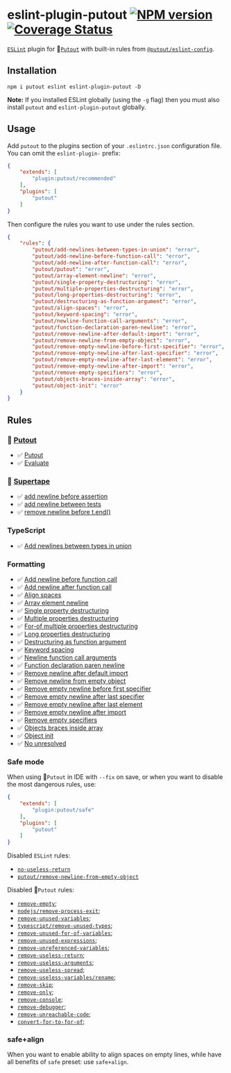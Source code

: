 # eslint-plugin-putout [![NPM version][NPMIMGURL]][NPMURL] [![Coverage Status][CoverageIMGURL]][CoverageURL]

[NPMIMGURL]: https://img.shields.io/npm/v/eslint-plugin-putout.svg?style=flat&longCache=true
[NPMURL]: https://npmjs.org/package/eslint-plugin-putout "npm"
[CoverageURL]: https://coveralls.io/github/coderaiser/putout?branch=master
[CoverageIMGURL]: https://coveralls.io/repos/coderaiser/putout/badge.svg?branch=master&service=github

[`ESLint`](https://eslint.org) plugin for 🐊[`Putout`](https://github.com/coderaiser/putout) with built-in rules from [`@putout/eslint-config`](https://github.com/coderaiser/putout/tree/master/packages/eslint-config).

## Installation

```
npm i putout eslint eslint-plugin-putout -D
```

**Note:** If you installed ESLint globally (using the `-g` flag) then you must also install `putout` and `eslint-plugin-putout` globally.

## Usage

Add `putout` to the plugins section of your `.eslintrc.json` configuration file. You can omit the `eslint-plugin-` prefix:

```json
{
    "extends": [
        "plugin:putout/recommended"
    ],
    "plugins": [
        "putout"
    ]
}
```

Then configure the rules you want to use under the rules section.

```json
{
    "rules": {
        "putout/add-newlines-between-types-in-union": "error",
        "putout/add-newline-before-function-call": "error",
        "putout/add-newline-after-function-call": "error",
        "putout/putout": "error",
        "putout/array-element-newline": "error",
        "putout/single-property-destructuring": "error",
        "putout/multiple-properties-destructuring": "error",
        "putout/long-properties-destructuring": "error",
        "putout/destructuring-as-function-argument": "error",
        "putout/align-spaces": "error",
        "putout/keyword-spacing": "error",
        "putout/newline-function-call-arguments": "error",
        "putout/function-declaration-paren-newline": "error",
        "putout/remove-newline-after-default-import": "error",
        "putout/remove-newline-from-empty-object": "error",
        "putout/remove-empty-newline-before-first-specifier": "error",
        "putout/remove-empty-newline-after-last-specifier": "error",
        "putout/remove-empty-newline-after-last-element": "error",
        "putout/remove-empty-newline-after-import": "error",
        "putout/remove-empty-specifiers": "error",
        "putout/objects-braces-inside-array": "error",
        "putout/object-init": "error"
    }
}
```

## Rules

### 🐊 [Putout](https://github.com/coderaiser/putout#readme)

- ✅ [Putout](/packages/eslint-plugin-putout/lib/putout#readme)
- ✅ [Evaluate](/packages/eslint-plugin-putout/lib/evaluate#readme)

###  📼 [Supertape](https://github.com/coderaiser/supertape#readme)

- ✅ [add newline before assertion](/packages/eslint-plugin-putout/lib/tape-add-new-line-before-assertion#readme)
- ✅ [add newline between tests](/packages/eslint-plugin-putout/lib/tape-add-new-line-between-tests#readme)
- ✅ [remove newline before t.end()](/packages/eslint-plugin-putout/lib/tape-remove-newline-before-t-end#readme)

### TypeScript

- ✅ [Add newlines between types in union](/packages/eslint-plugin-putout/lib/add-newlines-between-types-in-union#readme)


### Formatting

- ✅ [Add newline before function call](/packages/eslint-plugin-putout/lib/add-newline-before-function-call#readme)
- ✅ [Add newline after function call](/packages/eslint-plugin-putout/lib/add-newline-after-function-call#readme)
- ✅ [Align spaces](/packages/eslint-plugin-putout/lib/align-spaces#readme)
- ✅ [Array element newline](/packages/eslint-plugin-putout/lib/array-element-newline#readme)
- ✅ [Single property destructuring](/packages/eslint-plugin-putout/lib/single-property-destructuring#readme)
- ✅ [Multiple properties destructuring](/packages/eslint-plugin-putout/lib/multiple-properties-destructuring#readme)
- ✅ [For-of multiple properties destructuring](/packages/eslint-plugin-putout/lib/for-of-multiple-properties-destructuring#readme)
- ✅ [Long properties destructuring](/packages/eslint-plugin-putout/lib/long-properties-destructuring#readme)
- ✅ [Destructuring as function argument](/packages/eslint-plugin-putout/lib/destructuring-as-function-argument#readme)
- ✅ [Keyword spacing](/packages/eslint-plugin-putout/lib/keyword-spacing#readme)
- ✅ [Newline function call arguments](/packages/eslint-plugin-putout/lib/newline-function-call-arguments#readme)
- ✅ [Function declaration paren newline](/packages/eslint-plugin-putout/lib/function-declaration-paren-newline#readme)
- ✅ [Remove newline after default import](/packages/eslint-plugin-putout/lib/remove-newline-after-default-import#readme)
- ✅ [Remove newline from empty object](/packages/eslint-plugin-putout/lib/remove-newline-from-empty-object#readme)
- ✅ [Remove empty newline before first specifier](/packages/eslint-plugin-putout/lib/remove-empty-newline-before-first-specifier#readme)
- ✅ [Remove empty newline after last specifier](/packages/eslint-plugin-putout/lib/remove-empty-newline-after-last-specifier#readme)
- ✅ [Remove empty newline after last element](/packages/eslint-plugin-putout/lib/remove-empty-newline-after-last-element#readme)
- ✅ [Remove empty newline after import](/packages/eslint-plugin-putout/lib/remove-empty-newline-after-import#readme)
- ✅ [Remove empty specifiers](/packages/eslint-plugin-putout/lib/remove-empty-specifiers#readme)
- ✅ [Objects braces inside array](/packages/eslint-plugin-putout/lib/objects-braces-inside-array#readme)
- ✅ [Object init](/packages/eslint-plugin-putout/lib/object-init#readme)
- ✅ [No unresolved](/packages/eslint-plugin-putout/lib/no-unresolved#readme)


### Safe mode

When using 🐊`Putout` in IDE with `--fix` on save, or when you want to disable the most dangerous rules, use:

```json
{
    "extends": [
        "plugin:putout/safe"
    ],
    "plugins": [
        "putout"
    ]
}
```

Disabled `ESLint` rules:

- [`no-useless-return`](https://eslint.org/docs/rules/no-useless-return#readme)
- [`putout/remove-newline-from-empty-object`](https://github.com/coderaiser/putout/tree/master/packages/eslint-plugin-putout/lib/remove-newline-from-empty-object#readme)

Disabled 🐊`Putout` rules:

- [`remove-empty`](https://github.com/coderaiser/putout/tree/v24.0.0/packages/plugin-remove-empty#readme);
- [`nodejs/remove-process-exit`](https://github.com/coderaiser/putout/tree/v24.0.0/packages/plugin-nodejs#remove-process-exit#readme);
- [`remove-unused-variables`](https://github.com/coderaiser/putout/tree/v24.0.0/packages/remove-unused-variables#readme);
- [`typescript/remove-unused-types`](https://github.com/coderaiser/putout/tree/v24.0.2/packages/plugin-typescript#remove-unused-types#readme);
- [`remove-unused-for-of-variables`](https://github.com/coderaiser/putout/tree/v24.0.0/packages/remove-unused-for-of-variables#readme);
- [`remove-unused-expressions`](https://github.com/coderaiser/putout/tree/v24.0.0/packages#readme);
- [`remove-unreferenced-variables`](https://github.com/coderaiser/putout/tree/24.1.0/packages#readme);
- [`remove-useless-return`](https://github.com/coderaiser/putout/tree/master/remove-useless-return#readme);
- [`remove-useless-arguments`](https://github.com/coderaiser/putout/tree/master/remove-useless-arguments#readme);
- [`remove-useless-spread`](https://github.com/coderaiser/putout/tree/master/remove-useless-spread/#readme#readme);
- [`remove-useless-variables/rename`](https://github.com/coderaiser/putout/tree/master/remove-useless-arguments#rename#readme);
- [`remove-skip`](https://github.com/coderaiser/putout/tree/v24.0.0/packages/remove-skip#readme);
- [`remove-only`](https://github.com/coderaiser/putout/tree/v24.0.0/packages/remove-only#readme);
- [`remove-console`](https://github.com/coderaiser/putout/tree/v24.0.0/packages/remove-console#readme);
- [`remove-debugger`](https://github.com/coderaiser/putout/tree/v24.0.0/packages/remove-debugger#readme);
- [`remove-unreachable-code`](https://github.com/coderaiser/putout/tree/v24.0.0/packages/remove-unreachable-code#readme);
- [`convert-for-to-for-of`](https://github.com/coderaiser/putout/tree/v24.0.0/packages/convert-for-to-for-of#readme);

### safe+align

When you want to enable ability to align spaces on empty lines, while have all benefits of `safe` preset: use `safe+align`.

